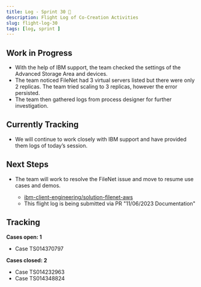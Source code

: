 ```yaml
---
title: Log - Sprint 30 🛫
description: Flight Log of Co-Creation Activities
slug: flight-log-30
tags: [log, sprint ]
---
```


## Work in Progress
- With the help of IBM support, the team checked the settings of the Advanced Storage Area and devices.
- The team noticed FileNet had 3 virtual servers listed but there were only 2 replicas. The team tried scaling to 3 replicas, however the error persisted.
- The team then gathered logs from process designer for further investigation.
## Currently Tracking
- We will continue to work closely with IBM support and have provided them logs of today’s session.
## Next Steps
- The team will work to resolve the FileNet issue and move to resume use cases and demos.
  
    - [ibm-client-engineering/solution-filenet-aws](https://trello.com/c/o1nc3JXp/1-cluster-and-database-troubleshooting)
    - This flight log is being submitted via PR "11/06/2023 Documentation"

## Tracking
**Cases open: 1**
  - Case TS014370797
  
**Cases closed: 2**
  - Case TS014232963
  - Case TS014348824